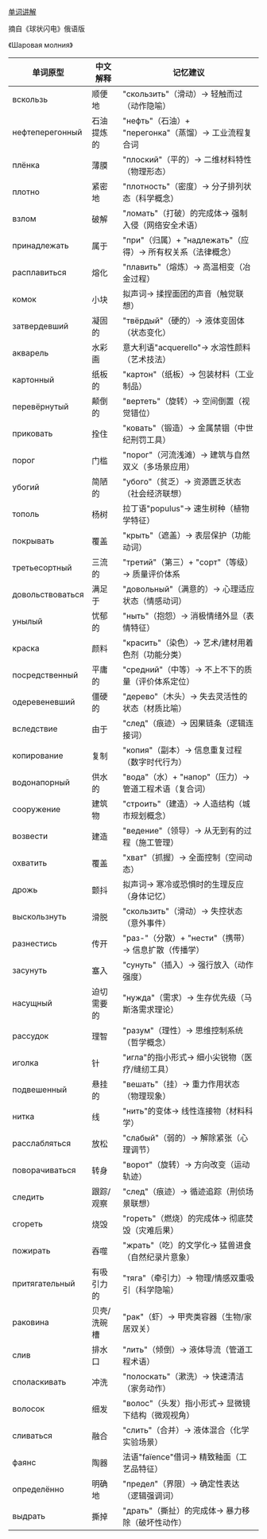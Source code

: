 [单词讲解]()

摘自《球状闪电》俄语版

《Шаровая молния》

| 单词原型            | 中文解释               | 记忆建议                                   |
|-------------------|----------------------|------------------------------------------|
| вскользь          | 顺便地               | "скользить"（滑动）→ 轻触而过（动作隐喻）            |
| нефтеперегонный   | 石油提炼的           | "нефть"（石油）+ "перегонка"（蒸馏）→ 工业流程复合词  |
| плёнка           | 薄膜                 | "плоский"（平的）→ 二维材料特性（物理形态）          |
| плотно           | 紧密地               | "плотность"（密度）→ 分子排列状态（科学概念）         |
| взлом            | 破解                 | "ломать"（打破）的完成体→ 强制入侵（网络安全术语）     |
| принадлежать     | 属于                 | "при"（归属）+ "надлежать"（应得）→ 所有权关系（法律概念）|
| расплавиться      | 熔化                 | "плавить"（熔炼）→ 高温相变（冶金过程）             |
| комок            | 小块                 | 拟声词→ 揉捏面团的声音（触觉联想）                 |
| затвердевший     | 凝固的               | "твёрдый"（硬的）→ 液体变固体（状态变化）           |
| акварель         | 水彩画               | 意大利语"acquerello"→ 水溶性颜料（艺术技法）         |
| картонный        | 纸板的               | "картон"（纸板）→ 包装材料（工业制品）              |
| перевёрнутый     | 颠倒的               | "вертеть"（旋转）→ 空间倒置（视觉错位）             |
| приковать        | 拴住                 | "ковать"（锻造）→ 金属禁锢（中世纪刑罚工具）          |
| порог            | 门槛                 | "порог"（河流浅滩）→ 建筑与自然双义（多场景应用）      |
| убогий           | 简陋的               | "убого"（贫乏）→ 资源匮乏状态（社会经济联想）         |
| тополь           | 杨树                 | 拉丁语"populus"→ 速生树种（植物学特征）             |
| покрывать        | 覆盖                 | "крыть"（遮盖）→ 表层保护（功能动词）              |
| третьесортный    | 三流的               | "третий"（第三）+ "сорт"（等级）→ 质量评价体系       |
| довольствоваться | 满足于               | "довольный"（满意的）→ 心理适应状态（情感动词）       |
| унылый           | 忧郁的               | "ныть"（抱怨）→ 消极情绪外显（表情特征）             |
| краска          | 颜料                 | "красить"（染色）→ 艺术/建材用着色剂（功能分类）       |
| посредственный  | 平庸的               | "средний"（中等）→ 不上不下的质量（评价体系定位）      |
| одеревеневший   | 僵硬的               | "дерево"（木头）→ 失去灵活性的状态（材质比喻）        |
| вследствие      | 由于                 | "след"（痕迹）→ 因果链条（逻辑连接词）             |
| копирование     | 复制                 | "копия"（副本）→ 信息重复过程（数字时代行为）         |
| водонапорный    | 供水的               | "вода"（水）+ "напор"（压力）→ 管道工程术语（复合词）  |
| сооружение      | 建筑物               | "строить"（建造）→ 人造结构（城市规划概念）          |
| возвести        | 建造                 | "ведение"（领导）→ 从无到有的过程（施工管理）         |
| охватить        | 覆盖                 | "хват"（抓握）→ 全面控制（空间动态）               |
| дрожь           | 颤抖                 | 拟声词→ 寒冷或恐惧时的生理反应（身体记忆）            |
| выскользнуть    | 滑脱                 | "скользить"（滑动）→ 失控状态（意外事件）           |
| разнестись      | 传开                 | "раз-"（分散）+ "нести"（携带）→ 信息扩散（传播学）   |
| засунуть        | 塞入                 | "сунуть"（插入）→ 强行放入（动作强度）              |
| насущный        | 迫切需要的            | "нужда"（需求）→ 生存优先级（马斯洛需求理论）         |
| рассудок        | 理智                 | "разум"（理性）→ 思维控制系统（哲学概念）            |
| иголка          | 针                   | "игла"的指小形式→ 细小尖锐物（医疗/缝纫工具）        |
| подвешенный     | 悬挂的               | "вешать"（挂）→ 重力作用状态（物理现象）            |
| нитка           | 线                   | "нить"的变体→ 线性连接物（材料科学）               |
| расслабляться   | 放松                 | "слабый"（弱的）→ 解除紧张（心理调节）             |
| поворачиваться  | 转身                 | "ворот"（旋转）→ 方向改变（运动轨迹）              |
| следить         | 跟踪/观察            | "след"（痕迹）→ 循迹追踪（刑侦场景联想）            |
| сгореть         | 烧毁                 | "гореть"（燃烧）的完成体→ 彻底焚毁（灾难后果）        |
| пожирать        | 吞噬                 | "жрать"（吃）的文学化→ 猛兽进食（自然纪录片意象）      |
| притягательный  | 有吸引力的           | "тяга"（牵引力）→ 物理/情感双重吸引（科学隐喻）       |
| раковина        | 贝壳/洗碗槽          | "рак"（虾）→ 甲壳类容器（生物/家居双关）            |
| слив            | 排水口               | "лить"（倾倒）→ 液体导流（管道工程术语）            |
| споласкивать    | 冲洗                 | "полоскать"（漱洗）→ 快速清洁（家务动作）           |
| волосок         | 细发                 | "волос"（头发）指小形式→ 显微镜下结构（微观视角）      |
| сливаться       | 融合                 | "слить"（合并）→ 液体混合（化学实验场景）           |
| фаянс           | 陶器                 | 法语"faïence"借词→ 精致釉面（工艺品特征）           |
| определённо     | 明确地               | "предел"（界限）→ 确定性表达（逻辑强调词）           |
| выдрать         | 撕掉                 | "драть"（撕扯）的完成体→ 暴力移除（破坏性动作）       |